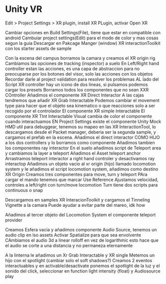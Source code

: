 # Unity VR
Edit > Project Settings > XR plugin, install XR PLugin, activar Open XR

Cambiar opciones en Build Settings(File), tiene que estar en compatible con android
Cambuiar project settings(Edit) para el modo de color y mas cosas segun la guia
Descargar en Pakcage Manger (window) XR interactionToolkit con los starter assets de sample

Con la escena del campus borramos la camara y creamos el XR origin rig
Cambiamos las opciones de tracking (inspector) a suelo
En Left/Right hand controller estan las acciones, es una capa de abstraccion para no preocuparse por los botones del visor, solo las acciones con los objetos
Recordar darle al project validation para resolver los problemas
AL lado del Script XR controller hay un icono de dos lineas, si pulsamos podemos cargar los presets
Borramos todos los componentes que no sean XXR COntroller
Añadimos el componente XR Direct Interactor
A las cajas tendremos que añadir XR Grab Interactable
Podemos cambiar el movement type para hacer que el objeto sea kinematico o que reacciones solo a ser recogido por el controlador
El componente XR simple Interactable
El componente XR TInt Interactable Visual cambia de color el componente cuando interactuamos
EN Project Settings existe el componente Unity Mock HMD util para debuggear, tenemos su mapeo en las XR InteractionTool, lo descargamos desde el Packet manager, deberia ser la segunda sample, y cargamos el prefab en la escena.
Añadimos el direct interactor COMO HIJO a los dos controllers y lo borramos como componente
Añadimos tambien los componentes ray interactor
En el suelo añadimos script de Teleport area y cambiamos la layer a teleport
Añadimos el Asset teleport anchor
Arrastramos teleport interactor a right hand controler y desactivamos ray interactop
Añadimos un objeto vacio al xr origin (hijo) llamado locomotion system y le añadimos el script locomotion system, añadimos como destino XR Origin
Creamos tres componentes para move, turn y teleport
PAra cargar el mando tenemos que marcar Use Reference
Ajustamos velocidad, controles a left/right con turn/move locomotion
Turn tiene dos scripts para continuous o snap   

Descargamos en samples XR InteracionToolkit y cargamos el Tinneling Vignette a la camara
Puede ayudar a evitar parte del mareo, idk how

Añadimos al tercer objeto del Locomotion System el componente teleport provider

Creamos Esfera vacia y añadimos componente Audio Source, tenemos un audio clip en lso assets
Activar Spatialize para que sea envolvente 
CAmbiamos el audio 3d a linear rolloff en vez de logarithmic esto hace que el audio se corte a una distancia y no permaneza eternamente

A la linterna le añadimos un Xr Grab Interactable y XR single
Metemos un hijo con el spotlight (cambiar solo el soft shadows?)
Creamos 2 eventos interactuables y en activable/desactivate ponemos el spotlight de la luz y el sonido del click, seleccionar en function light intensity (float) y Audiosource play